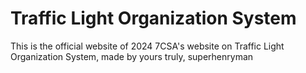 
# Traffic Light Organization System

This is the official website of 2024 7CSA's website on Traffic Light Organization System, made by yours truly, superhenryman
